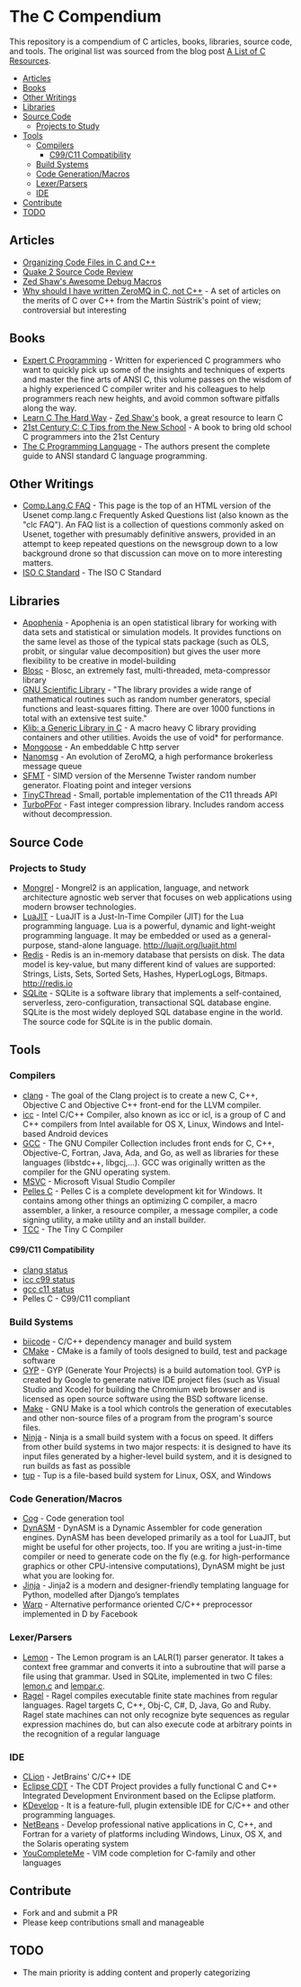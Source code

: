 # The C Compendium

This repository is a compendium of C articles, books, libraries, source code, and tools. The original list was sourced from the blog post [A List of C Resources](http://astocko.com/a-list-of-c-resources/).

- [Articles](#articles)
- [Books](#books)
- [Other Writings](#other-writings)
- [Libraries](#libraries)
- [Source Code](#source-code)
  - [Projects to Study](#projects-to-study)
- [Tools](#tools)
  - [Compilers](#compilers)
    - [C99/C11 Compatibility](#c99c11-compatibility)
  - [Build Systems](#build-systems)
  - [Code Generation/Macros](#code-generationmacros)
  - [Lexer/Parsers](#lexerparsers)
  - [IDE](#ide)
- [Contribute](#contribute)
- [TODO](#todo)

## Articles
* [Organizing Code Files in C and C++](http://www.gamedev.net/page/resources/_/technical/general-programming/organizing-code-files-in-c-and-c-r1798)
* [Quake 2 Source Code Review](http://fabiensanglard.net/quake2/index.php)
* [Zed Shaw's Awesome Debug Macros](http://c.learncodethehardway.org/book/ex20.html)
* [Why should I have written ZeroMQ in C, not C++](http://250bpm.com/blog:4) - A set of articles on the merits of C over C++ from the Martin Sústrik's point of view; controversial but interesting


## Books
* [Expert C Programming](http://www.amazon.com/dp/0131774298/?tag=stackoverfl08-20) - Written for experienced C programmers who want to quickly pick up some of the insights and techniques of experts and master the fine arts of ANSI C, this volume passes on the wisdom of a highly experienced C compiler writer and his colleagues to help programmers reach new heights, and avoid common software pitfalls along the way.
* [Learn C The Hard Way](http://c.learncodethehardway.org/book/) - [Zed Shaw's](http://en.wikipedia.org/wiki/Zed_Shaw) book, a great resource to learn C
* [21st Century C: C Tips from the New School](http://shop.oreilly.com/product/0636920025108.do) - A book to bring old school C programmers into the 21st Century
* [The C Programming Language](http://cm.bell-labs.com/cm/cs/cbook/) - The authors present the complete guide to ANSI standard C language programming.

## Other Writings
* [Comp.Lang.C FAQ](http://c-faq.com/) - This page is the top of an HTML version of the Usenet comp.lang.c Frequently Asked Questions list (also known as the "clc FAQ"). An FAQ list is a collection of questions commonly asked on Usenet, together with presumably definitive answers, provided in an attempt to keep repeated questions on the newsgroup down to a low background drone so that discussion can move on to more interesting matters.
* [ISO C Standard](http://www.open-std.org/jtc1/sc22/wg14/) - The ISO C Standard

## Libraries
* [Apophenia](https://github.com/b-k/apophenia) - Apophenia is an open statistical library for working with data sets and statistical or simulation models. It provides functions on the same level as those of the typical stats package (such as OLS, probit, or singular value decomposition) but gives the user more flexibility to be creative in model-building
* [Blosc](http://www.blosc.org/) - Blosc, an extremely fast, multi-threaded, meta-compressor library
* [GNU Scientific Library](http://www.gnu.org/software/gsl/) - "The library provides a wide range of mathematical routines such as random number generators, special functions and least-squares fitting. There are over 1000 functions in total with an extensive test suite."
* [Klib: a Generic Library in C](https://github.com/attractivechaos/klib) - A macro heavy C library providing containers and other utilities. Avoids the use of void* for performance.
* [Mongoose](https://code.google.com/p/mongoose/) - An embeddable C http server
* [Nanomsg](http://nanomsg.org/index.html) - An evolution of ZeroMQ, a high performance brokerless message queue
* [SFMT](http://www.math.sci.hiroshima-u.ac.jp/~%20m-mat/MT/SFMT/index.html) - SIMD version of the Mersenne Twister random number generator. Floating point and integer versions
* [TinyCThread](https://tinycthread.github.io/) - Small, portable implementation of the C11 threads API
* [TurboPFor](https://github.com/powturbo/TurboPFor) - Fast integer compression library. Includes random access without decompression.

## Source Code
### Projects to Study
* [Mongrel](https://github.com/zedshaw/mongrel2) - Mongrel2 is an application, language, and network architecture agnostic web server that focuses on web applications using modern browser technologies.
* [LuaJIT](http://repo.or.cz/w/luajit-2.0.git) - LuaJIT is a Just-In-Time Compiler (JIT) for the Lua programming language. Lua is a powerful, dynamic and light-weight programming language. It may be embedded or used as a general-purpose, stand-alone language. http://luajit.org/luajit.html
* [Redis](https://github.com/antirez/redis) - Redis is an in-memory database that persists on disk. The data model is key-value, but many different kind of values are supported: Strings, Lists, Sets, Sorted Sets, Hashes, HyperLogLogs, Bitmaps. 
http://redis.io
* [SQLite](http://www.sqlite.org/src/doc/trunk/README.md) - SQLite is a software library that implements a self-contained, serverless, zero-configuration, transactional SQL database engine. SQLite is the most widely deployed SQL database engine in the world. The source code for SQLite is in the public domain.
## Tools
### Compilers
* [clang](http://clang.llvm.org/) - The goal of the Clang project is to create a new C, C++, Objective C and Objective C++ front-end for the LLVM compiler.
* [icc](https://software.intel.com/en-us/c-compilers) - Intel C/C++ Compiler, also known as icc or icl, is a group of C and C++ compilers from Intel available for OS X, Linux, Windows and Intel-based Android devices
* [GCC](https://gcc.gnu.org/) - The GNU Compiler Collection includes front ends for C, C++, Objective-C, Fortran, Java, Ada, and Go, as well as libraries for these languages (libstdc++, libgcj,...). GCC was originally written as the compiler for the GNU operating system. 
* [MSVC](http://msdn.microsoft.com/en-us/vstudio) - Microsoft Visual Studio Compiler
* [Pelles C](http://www.smorgasbordet.com/pellesc/) - Pelles C is a complete development kit for Windows. It contains among other things an optimizing C compiler, a macro assembler, a linker, a resource compiler, a message compiler, a code signing utility, a make utility and an install builder.
* [TCC](http://bellard.org/tcc/) - The Tiny C Compiler
#### C99/C11 Compatibility
* [clang status](http://clang.llvm.org/compatibility.html#c)
* [icc c99 status](https://software.intel.com/en-us/articles/c99-support-in-intel-c-compiler)
* [gcc c11 status](https://gcc.gnu.org/wiki/C11Status)
* Pelles C - C99/C11 compliant

### Build Systems
* [biicode](https://www.biicode.com/) - C/C++ dependency manager and build system
* [CMake](http://www.cmake.org/) - CMake is a family of tools designed to build, test and package software
* [GYP](https://code.google.com/p/gyp/) - GYP (Generate Your Projects) is a build automation tool. GYP is created by Google to generate native IDE project files (such as Visual Studio and Xcode) for building the Chromium web browser and is licensed as open source software using the BSD software license.
* [Make](http://www.gnu.org/software/make/) - GNU Make is a tool which controls the generation of executables and other non-source files of a program from the program's source files.
* [Ninja](http://martine.github.io/ninja/) - Ninja is a small build system with a focus on speed. It differs from other build systems in two major respects: it is designed to have its input files generated by a higher-level build system, and it is designed to run builds as fast as possible
* [tup](http://gittup.org/tup/) - Tup is a file-based build system for Linux, OSX, and Windows

### Code Generation/Macros
* [Cog](http://nedbatchelder.com/code/cog/) - Code generation tool
* [DynASM](http://luajit.org/dynasm.html) - DynASM is a Dynamic Assembler for code generation engines. DynASM has been developed primarily as a tool for LuaJIT, but might be useful for other projects, too. If you are writing a just-in-time compiler or need to generate code on the fly (e.g. for high-performance graphics or other CPU-intensive computations), DynASM might be just what you are looking for.
* [Jinja](http://jinja.pocoo.org/docs/dev/) - Jinja2 is a modern and designer-friendly templating language for Python, modelled after Django’s templates
* [Warp](https://github.com/facebook/warp) - Alternative performance oriented C/C++ preprocessor implemented in D by Facebook

### Lexer/Parsers
* [Lemon](http://www.hwaci.com/sw/lemon/) - The Lemon program is an LALR(1) parser generator. It takes a context free grammar and converts it into a subroutine that will parse a file using that grammar. Used in SQLite, implemented in two C files: [lemon.c](http://www.sqlite.org/src/artifact?ci=trunk&filename=tool/lemon.c) and [lempar.c](http://www.sqlite.org/src/artifact?ci=trunk&filename=tool/lempar.c).
* [Ragel](http://www.colm.net/open-source/ragel/) - Ragel compiles executable finite state machines from regular languages. Ragel targets C, C++, Obj-C, C#, D, Java, Go and Ruby. Ragel state machines can not only recognize byte sequences as regular expression machines do, but can also execute code at arbitrary points in the recognition of a regular language

### IDE
* [CLion](https://www.jetbrains.com/clion/) - JetBrains' C/C++ IDE
* [Eclipse CDT](https://eclipse.org/cdt/) - The CDT Project provides a fully functional C and C++ Integrated Development Environment based on the Eclipse platform.
* [KDevelop](https://www.kdevelop.org/) - It is a feature-full, plugin extensible IDE for C/C++ and other programming languages.
* [NetBeans](https://netbeans.org/features/cpp/)  - Develop professional native applications in C, C++, and Fortran for a variety of platforms including Windows, Linux, OS X, and the Solaris operating system
* [YouCompleteMe](http://valloric.github.io/YouCompleteMe/) - VIM code completion for C-family and other languages

## Contribute
* Fork and and submit a PR
* Please keep contributions small and manageable

## TODO
* The main priority is adding content and properly categorizing